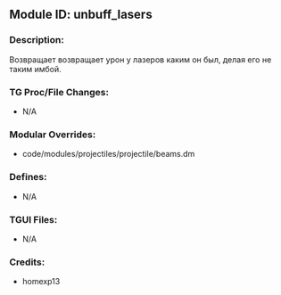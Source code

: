 ## Module ID: unbuff_lasers

### Description:

Возвращает возвращает урон у лазеров каким он был, делая его не таким имбой.


### TG Proc/File Changes:

- N/A


### Modular Overrides:

- code/modules/projectiles/projectile/beams.dm


### Defines:

- N/A


### TGUI Files:

- N/A


### Credits:

- homexp13
